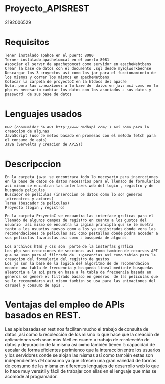 # Proyecto_APISREST
2192006529

# Requisitos
```
Tener instalado apahce en el puerto 8080
Terner instalado apachetomcat en el puerto 8081
Asosciar el server de apachetomcat como servidor en apacheNebtbens 
Crear la base de datos con el documento .sql desde mysqlworkbechse 
Descargar los 3 proyectos asi como los jar para el funcionamineto de los mismos y correr los mismos en apacheNetbens  
Colocar la carpeta de proyectoC en la htdocs del apache
Nota: para las conexxiones a la base de  datos en java asi como en la php es necesario cambiar los datos con los asociados a sus datos y password  de sus base de datos
```
# Lenguajes usados 
```
PHP (consumidor de API http://www.omdbapi.com/ ) asi como para la creaccion de algunas 
JavaScript (uso de metos basado en promesas con el metodo fetch para el consumo de apis)
Java (Servelts y Creacion de APIST)
```
# Descripccion 
```
En la carpeta java: se encontrara todo lo necesario para insercciones en la base de datos de datos necesarios para el llenado de formularios  asi mismo se encuntran las interfases web del login , registro y de busqueda peliculas
Buscador de peliculas (inserccion de datos como lo son generos ,direcotres y actores)
Tarea (buscador de peliculas)
Proyecto (login y registro)

En la carpeta ProyectoC se encuantra las interface graficas para el llenado de algunos campos de registro en cuanto a los gustos del usuario  asi mismo se encuntra la pagina principla que se le muetra tanto a los usuarios nuevos como a los ya registrados donde vera las recomendaciones de peliculas asi como pestallas donde podra acceder a sus peliculas favoristas asi como a busqueda de algunas

Los archivos html y css son  parte de la insterfas grafica 
Los php son creacciones de secciones asi como tambien de recursos API que se usan para el filtrado de  sugerencias asi como tabien para la creaccion del formulario del registro de gustos
Los js son la base de la logica del algoritmo de de recomendacion meante una tabla de frecuencia y busqueda lineal mediante busquedas aleatoria a la api para en base a la tabla de frecuencia basada en generos se genere el filtrado basado en generos  de las peliculas que se le recomendaran asi mismo tambien se usa para las animaciones del carusel y consumo de apis .

```

# Ventajas del empleo de APIs basados en REST.

Las apis basadas en rest nos facilitan  mucho el trabajo de  consulta  de datos   ,así como la recolección de los mismo lo que hace que la creación de aplicaciones web sean más fácil en cuanto a trabajo de recolección de datos y depuración de la misma así como también tienen la capacidad de escalar de forma eficientes perimiendo  que la interacción entre los usuarios y los servidores donde se alojan las mismas  así como también estas son independientes del consumo ya que ofrecen una gran variedad de formas de consumo de las misma en diferentes lenguajes de desarrollo web lo que lo hace muy versátil y fácil de trabajar con ellas en el lenguaje que más se acomode al programador.
